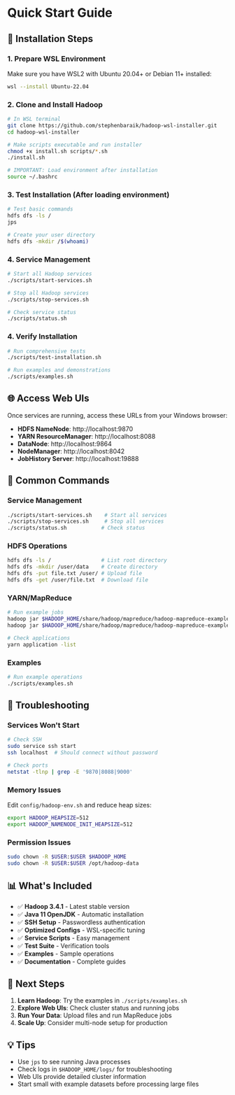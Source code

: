 # Quick Start Guide

## 🚀 Installation Steps

### 1. Prepare WSL Environment
Make sure you have WSL2 with Ubuntu 20.04+ or Debian 11+ installed:
```bash
wsl --install Ubuntu-22.04
```

### 2. Clone and Install Hadoop
```bash
# In WSL terminal
git clone https://github.com/stephenbaraik/hadoop-wsl-installer.git
cd hadoop-wsl-installer

# Make scripts executable and run installer
chmod +x install.sh scripts/*.sh
./install.sh

# IMPORTANT: Load environment after installation
source ~/.bashrc
```

### 3. Test Installation (After loading environment)
```bash
# Test basic commands
hdfs dfs -ls /
jps

# Create your user directory
hdfs dfs -mkdir /$(whoami)
```

### 4. Service Management
```bash
# Start all Hadoop services
./scripts/start-services.sh

# Stop all Hadoop services
./scripts/stop-services.sh

# Check service status
./scripts/status.sh
```

### 4. Verify Installation
```bash
# Run comprehensive tests
./scripts/test-installation.sh

# Run examples and demonstrations
./scripts/examples.sh
```

## 🌐 Access Web UIs

Once services are running, access these URLs from your Windows browser:

- **HDFS NameNode**: http://localhost:9870
- **YARN ResourceManager**: http://localhost:8088  
- **DataNode**: http://localhost:9864
- **NodeManager**: http://localhost:8042
- **JobHistory Server**: http://localhost:19888

## 📝 Common Commands

### Service Management
```bash
./scripts/start-services.sh    # Start all services
./scripts/stop-services.sh     # Stop all services
./scripts/status.sh           # Check status
```

### HDFS Operations
```bash
hdfs dfs -ls /                # List root directory
hdfs dfs -mkdir /user/data    # Create directory
hdfs dfs -put file.txt /user/ # Upload file
hdfs dfs -get /user/file.txt  # Download file
```

### YARN/MapReduce
```bash
# Run example jobs
hadoop jar $HADOOP_HOME/share/hadoop/mapreduce/hadoop-mapreduce-examples-*.jar pi 2 10
hadoop jar $HADOOP_HOME/share/hadoop/mapreduce/hadoop-mapreduce-examples-*.jar wordcount input output

# Check applications
yarn application -list
```

### Examples
```bash
# Run example operations
./scripts/examples.sh
```

## 🔧 Troubleshooting

### Services Won't Start
```bash
# Check SSH
sudo service ssh start
ssh localhost  # Should connect without password

# Check ports
netstat -tlnp | grep -E '9870|8088|9000'
```

### Memory Issues
Edit `config/hadoop-env.sh` and reduce heap sizes:
```bash
export HADOOP_HEAPSIZE=512
export HADOOP_NAMENODE_INIT_HEAPSIZE=512
```

### Permission Issues
```bash
sudo chown -R $USER:$USER $HADOOP_HOME
sudo chown -R $USER:$USER /opt/hadoop-data
```

## 📊 What's Included

- ✅ **Hadoop 3.4.1** - Latest stable version
- ✅ **Java 11 OpenJDK** - Automatic installation  
- ✅ **SSH Setup** - Passwordless authentication
- ✅ **Optimized Configs** - WSL-specific tuning
- ✅ **Service Scripts** - Easy management
- ✅ **Test Suite** - Verification tools
- ✅ **Examples** - Sample operations
- ✅ **Documentation** - Complete guides

## 🎯 Next Steps

1. **Learn Hadoop**: Try the examples in `./scripts/examples.sh`
2. **Explore Web UIs**: Check cluster status and running jobs
3. **Run Your Data**: Upload files and run MapReduce jobs
4. **Scale Up**: Consider multi-node setup for production

## 💡 Tips

- Use `jps` to see running Java processes
- Check logs in `$HADOOP_HOME/logs/` for troubleshooting  
- Web UIs provide detailed cluster information
- Start small with example datasets before processing large files
